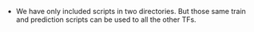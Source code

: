 
* We have only included scripts in two directories. But those same train and prediction scripts can be used to all the other TFs.
